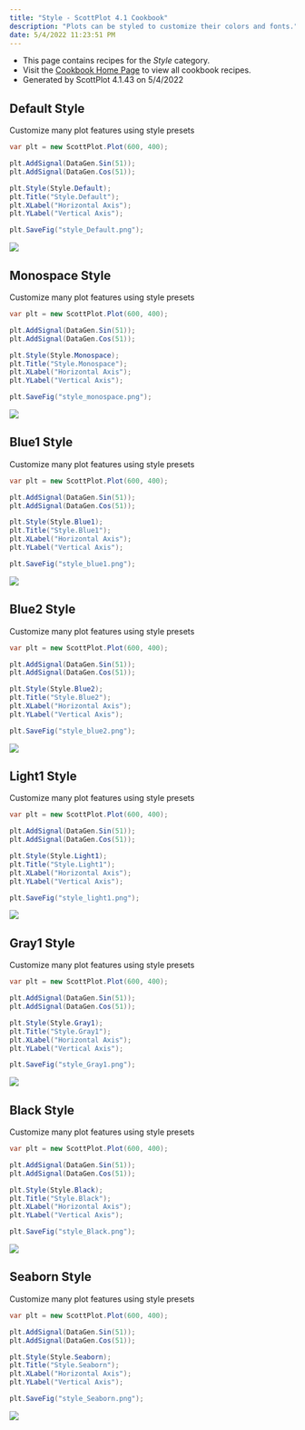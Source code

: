 ```yaml
---
title: "Style - ScottPlot 4.1 Cookbook"
description: "Plots can be styled to customize their colors and fonts."
date: 5/4/2022 11:23:51 PM
---
```


* This page contains recipes for the _Style_ category.
* Visit the [Cookbook Home Page](../../) to view all cookbook recipes.
* Generated by ScottPlot 4.1.43 on 5/4/2022
## Default Style

Customize many plot features using style presets

```cs
var plt = new ScottPlot.Plot(600, 400);

plt.AddSignal(DataGen.Sin(51));
plt.AddSignal(DataGen.Cos(51));

plt.Style(Style.Default);
plt.Title("Style.Default");
plt.XLabel("Horizontal Axis");
plt.YLabel("Vertical Axis");

plt.SaveFig("style_Default.png");
```

<img src='../../images/style_default.png' class='d-block mx-auto my-5' />


## Monospace Style

Customize many plot features using style presets

```cs
var plt = new ScottPlot.Plot(600, 400);

plt.AddSignal(DataGen.Sin(51));
plt.AddSignal(DataGen.Cos(51));

plt.Style(Style.Monospace);
plt.Title("Style.Monospace");
plt.XLabel("Horizontal Axis");
plt.YLabel("Vertical Axis");

plt.SaveFig("style_monospace.png");
```

<img src='../../images/style_monospace.png' class='d-block mx-auto my-5' />


## Blue1 Style

Customize many plot features using style presets

```cs
var plt = new ScottPlot.Plot(600, 400);

plt.AddSignal(DataGen.Sin(51));
plt.AddSignal(DataGen.Cos(51));

plt.Style(Style.Blue1);
plt.Title("Style.Blue1");
plt.XLabel("Horizontal Axis");
plt.YLabel("Vertical Axis");

plt.SaveFig("style_blue1.png");
```

<img src='../../images/style_blue1.png' class='d-block mx-auto my-5' />


## Blue2 Style

Customize many plot features using style presets

```cs
var plt = new ScottPlot.Plot(600, 400);

plt.AddSignal(DataGen.Sin(51));
plt.AddSignal(DataGen.Cos(51));

plt.Style(Style.Blue2);
plt.Title("Style.Blue2");
plt.XLabel("Horizontal Axis");
plt.YLabel("Vertical Axis");

plt.SaveFig("style_blue2.png");
```

<img src='../../images/style_blue2.png' class='d-block mx-auto my-5' />


## Light1 Style

Customize many plot features using style presets

```cs
var plt = new ScottPlot.Plot(600, 400);

plt.AddSignal(DataGen.Sin(51));
plt.AddSignal(DataGen.Cos(51));

plt.Style(Style.Light1);
plt.Title("Style.Light1");
plt.XLabel("Horizontal Axis");
plt.YLabel("Vertical Axis");

plt.SaveFig("style_light1.png");
```

<img src='../../images/style_light1.png' class='d-block mx-auto my-5' />


## Gray1 Style

Customize many plot features using style presets

```cs
var plt = new ScottPlot.Plot(600, 400);

plt.AddSignal(DataGen.Sin(51));
plt.AddSignal(DataGen.Cos(51));

plt.Style(Style.Gray1);
plt.Title("Style.Gray1");
plt.XLabel("Horizontal Axis");
plt.YLabel("Vertical Axis");

plt.SaveFig("style_Gray1.png");
```

<img src='../../images/style_gray1.png' class='d-block mx-auto my-5' />


## Black Style

Customize many plot features using style presets

```cs
var plt = new ScottPlot.Plot(600, 400);

plt.AddSignal(DataGen.Sin(51));
plt.AddSignal(DataGen.Cos(51));

plt.Style(Style.Black);
plt.Title("Style.Black");
plt.XLabel("Horizontal Axis");
plt.YLabel("Vertical Axis");

plt.SaveFig("style_Black.png");
```

<img src='../../images/style_black.png' class='d-block mx-auto my-5' />


## Seaborn Style

Customize many plot features using style presets

```cs
var plt = new ScottPlot.Plot(600, 400);

plt.AddSignal(DataGen.Sin(51));
plt.AddSignal(DataGen.Cos(51));

plt.Style(Style.Seaborn);
plt.Title("Style.Seaborn");
plt.XLabel("Horizontal Axis");
plt.YLabel("Vertical Axis");

plt.SaveFig("style_Seaborn.png");
```

<img src='../../images/style_seaborn.png' class='d-block mx-auto my-5' />



